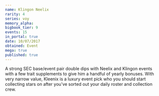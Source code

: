 ```yaml
---
name: Klingon Neelix
rarity: 4
series: voy
memory_alpha:
bigbook_tier: 9
events: 15
in_portal: true
date: 10/07/2017
obtained: Event
mega: true
published: true
---
```


A strong SEC base/event pair double dips with Neelix and Klingon events with a few trait supplements to give him a handful of yearly bonuses. With very narrow value, Kleenix is a luxury event pick who you should start collecting stars on after you’ve sorted out your daily roster and collection crew.
